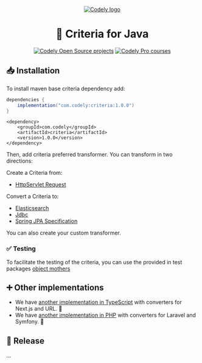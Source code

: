 <p align="center">
  <a href="https://codely.com">
    <picture>
      <source media="(prefers-color-scheme: dark)" srcset="https://codely.com/logo/codely_logo-dark.svg">
      <source media="(prefers-color-scheme: light)" srcset="https://codely.com/logo/codely_logo-light.svg">
      <img alt="Codely logo" src="https://codely.com/logo/codely_logo.svg">
    </picture>
  </a>
</p>

<h1 align="center">
  🎼 Criteria for Java
</h1>

<p align="center">
    <a href="https://github.com/CodelyTV"><img src="https://img.shields.io/badge/Codely-OS-green.svg?style=flat-square" alt="Codely Open Source projects"/></a>
    <a href="https://pro.codely.com"><img src="https://img.shields.io/badge/Codely-Pro-black.svg?style=flat-square" alt="Codely Pro courses"/></a>
</p>

## 📥 Installation

To install maven base criteria dependency add:

```gradle
dependencies {
    implementation("com.codely:criteria:1.0.0")
}
```

```mvn
<dependency>
    <groupId>com.codely</groupId>
    <artifactId>criteria</artifactId>
    <version>1.0.0</version>
</dependency>

```

Then, add criteria preferred transformer. You can transform in two directions:

Create a Criteria from:

- [HttpServlet Request](./criteria-from-http-servlet-request)

Convert a Criteria to:

- [Elasticsearch](./criteria-to-elasticsearch)
- [Jdbc](./criteria-to-jdbc)
- [Spring JPA Specification](./criteria-to-spring-jpa)

You can also create your custom transformer.

### ✅ Testing

To facilitate the testing of the criteria, you can use the provided in test packages [object mothers](https://www.martinfowler.com/bliki/ObjectMother.html)

## ➕ Other implementations

- We have [another implementation in TypeScript](https://github.com/CodelyTV/typescript-criteria) with converters for Next.js and URL. 🙌
- We have [another implementation in PHP](https://github.com/CodelyTV/php-criteria) with converters for Laravel and Symfony. 🙌

## 🚀 Release

...
